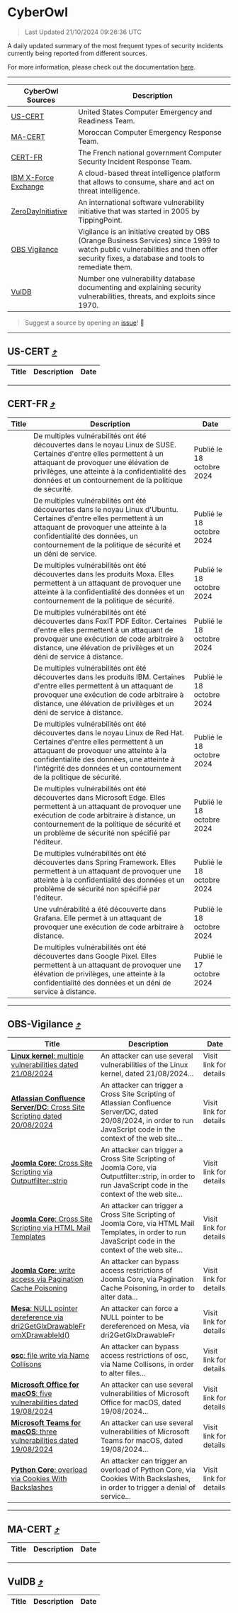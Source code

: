 
 <div id='top'></div>

# CyberOwl

 > Last Updated 21/10/2024 09:26:36 UTC
 
 A daily updated summary of the most frequent types of security incidents currently being reported from different sources.
 
 For more information, please check out the documentation [here](./docs/README.md).
 
 ---
 |CyberOwl Sources|Description|
 |---|---|
 |[US-CERT](#us-cert-arrow_heading_up)|United States Computer Emergency and Readiness Team.|
 |[MA-CERT](#ma-cert-arrow_heading_up)|Moroccan Computer Emergency Response Team.|
 |[CERT-FR](#cert-fr-arrow_heading_up)|The French national government Computer Security Incident Response Team.|
 |[IBM X-Force Exchange](#ibmcloud-arrow_heading_up)|A cloud-based threat intelligence platform that allows to consume, share and act on threat intelligence.|
 |[ZeroDayInitiative](#zerodayinitiative-arrow_heading_up)|An international software vulnerability initiative that was started in 2005 by TippingPoint.|
 |[OBS Vigilance](#obs-vigilance-arrow_heading_up)|Vigilance is an initiative created by OBS (Orange Business Services) since 1999 to watch public vulnerabilities and then offer security fixes, a database and tools to remediate them.|
 |[VulDB](#vuldb-arrow_heading_up)|Number one vulnerability database documenting and explaining security vulnerabilities, threats, and exploits since 1970.|
 
 > Suggest a source by opening an [issue](https://github.com/karimhabush/cyberowl/issues)! :raised_hands:
 ---

## US-CERT [:arrow_heading_up:](#cyberowl)

 |Title|Description|Date|
 |---|---|---|
 
 ---

## CERT-FR [:arrow_heading_up:](#cyberowl)

 |Title|Description|Date|
 |---|---|---|
 |[](https://www.cert.ssi.gouv.fr/avis/CERTFR-2024-AVI-0907/)|De multiples vulnérabilités ont été découvertes dans le noyau Linux de SUSE. Certaines d'entre elles permettent à un attaquant de provoquer une élévation de privilèges, une atteinte à la confidentialité des données et un contournement de la politique de sécurité.|Publié le 18 octobre 2024|
 |[](https://www.cert.ssi.gouv.fr/avis/CERTFR-2024-AVI-0906/)|De multiples vulnérabilités ont été découvertes dans le noyau Linux d'Ubuntu. Certaines d'entre elles permettent à un attaquant de provoquer une atteinte à la confidentialité des données, un contournement de la politique de sécurité et un déni de service.|Publié le 18 octobre 2024|
 |[](https://www.cert.ssi.gouv.fr/avis/CERTFR-2024-AVI-0905/)|De multiples vulnérabilités ont été découvertes dans les produits Moxa. Elles permettent à un attaquant de provoquer une atteinte à la confidentialité des données et un contournement de la politique de sécurité.|Publié le 18 octobre 2024|
 |[](https://www.cert.ssi.gouv.fr/avis/CERTFR-2024-AVI-0904/)|De multiples vulnérabilités ont été découvertes dans FoxIT PDF Editor. Certaines d'entre elles permettent à un attaquant de provoquer une exécution de code arbitraire à distance, une élévation de privilèges et un déni de service à distance.|Publié le 18 octobre 2024|
 |[](https://www.cert.ssi.gouv.fr/avis/CERTFR-2024-AVI-0903/)|De multiples vulnérabilités ont été découvertes dans les produits IBM. Certaines d'entre elles permettent à un attaquant de provoquer une exécution de code arbitraire à distance, une élévation de privilèges et un déni de service à distance.|Publié le 18 octobre 2024|
 |[](https://www.cert.ssi.gouv.fr/avis/CERTFR-2024-AVI-0902/)|De multiples vulnérabilités ont été découvertes dans le noyau Linux de Red Hat. Certaines d'entre elles permettent à un attaquant de provoquer une atteinte à la confidentialité des données, une atteinte à l'intégrité des données et un contournement de la politique de sécurité.|Publié le 18 octobre 2024|
 |[](https://www.cert.ssi.gouv.fr/avis/CERTFR-2024-AVI-0901/)|De multiples vulnérabilités ont été découvertes dans Microsoft Edge. Elles permettent à un attaquant de provoquer une exécution de code arbitraire à distance, un contournement de la politique de sécurité et un problème de sécurité non spécifié par l'éditeur.|Publié le 18 octobre 2024|
 |[](https://www.cert.ssi.gouv.fr/avis/CERTFR-2024-AVI-0900/)|De multiples vulnérabilités ont été découvertes dans Spring Framework. Elles permettent à un attaquant de provoquer une atteinte à la confidentialité des données et un problème de sécurité non spécifié par l'éditeur.|Publié le 18 octobre 2024|
 |[](https://www.cert.ssi.gouv.fr/avis/CERTFR-2024-AVI-0899/)|Une vulnérabilité a été découverte dans Grafana. Elle permet à un attaquant de provoquer une exécution de code arbitraire à distance.|Publié le 18 octobre 2024|
 |[](https://www.cert.ssi.gouv.fr/avis/CERTFR-2024-AVI-0898/)|De multiples vulnérabilités ont été découvertes dans Google Pixel. Elles permettent à un attaquant de provoquer une élévation de privilèges, une atteinte à la confidentialité des données et un déni de service à distance.|Publié le 17 octobre 2024|
 
 ---

## OBS-Vigilance [:arrow_heading_up:](#cyberowl)

 |Title|Description|Date|
 |---|---|---|
 |[<a href="https://vigilance.fr/vulnerability/Linux-kernel-multiple-vulnerabilities-dated-21-08-2024-44991" class="noirorange"><b>Linux kernel</b>: multiple vulnerabilities dated 21/08/2024</a>](https://vigilance.fr/vulnerability/Linux-kernel-multiple-vulnerabilities-dated-21-08-2024-44991)|An attacker can use several vulnerabilities of the Linux kernel, dated 21/08/2024...|Visit link for details|
 |[<a href="https://vigilance.fr/vulnerability/Atlassian-Confluence-Server-DC-Cross-Site-Scripting-dated-20-08-2024-44990" class="noirorange"><b>Atlassian Confluence Server/DC</b>: Cross Site Scripting dated 20/08/2024</a>](https://vigilance.fr/vulnerability/Atlassian-Confluence-Server-DC-Cross-Site-Scripting-dated-20-08-2024-44990)|An attacker can trigger a Cross Site Scripting of Atlassian Confluence Server/DC, dated 20/08/2024, in order to run JavaScript code in the context of the web site...|Visit link for details|
 |[<a href="https://vigilance.fr/vulnerability/Joomla-Core-Cross-Site-Scripting-via-Outputfilter-strip-44989" class="noirorange"><b>Joomla Core</b>: Cross Site Scripting via Outputfilter::strip</a>](https://vigilance.fr/vulnerability/Joomla-Core-Cross-Site-Scripting-via-Outputfilter-strip-44989)|An attacker can trigger a Cross Site Scripting of Joomla Core, via Outputfilter::strip, in order to run JavaScript code in the context of the web site...|Visit link for details|
 |[<a href="https://vigilance.fr/vulnerability/Joomla-Core-Cross-Site-Scripting-via-HTML-Mail-Templates-44987" class="noirorange"><b>Joomla Core</b>: Cross Site Scripting via HTML Mail Templates</a>](https://vigilance.fr/vulnerability/Joomla-Core-Cross-Site-Scripting-via-HTML-Mail-Templates-44987)|An attacker can trigger a Cross Site Scripting of Joomla Core, via HTML Mail Templates, in order to run JavaScript code in the context of the web site...|Visit link for details|
 |[<a href="https://vigilance.fr/vulnerability/Joomla-Core-write-access-via-Pagination-Cache-Poisoning-44986" class="noirorange"><b>Joomla Core</b>: write access via Pagination Cache Poisoning</a>](https://vigilance.fr/vulnerability/Joomla-Core-write-access-via-Pagination-Cache-Poisoning-44986)|An attacker can bypass access restrictions of Joomla Core, via Pagination Cache Poisoning, in order to alter data...|Visit link for details|
 |[<a href="https://vigilance.fr/vulnerability/Mesa-NULL-pointer-dereference-via-dri2GetGlxDrawableFromXDrawableId-45296" class="noirorange"><b>Mesa</b>: NULL pointer dereference via dri2GetGlxDrawableFr<wbr>omXDrawableId()</wbr></a>](https://vigilance.fr/vulnerability/Mesa-NULL-pointer-dereference-via-dri2GetGlxDrawableFromXDrawableId-45296)|An attacker can force a NULL pointer to be dereferenced on Mesa, via dri2GetGlxDrawableFr|Visit link for details|
 |[<a href="https://vigilance.fr/vulnerability/osc-file-write-via-Name-Collisons-44981" class="noirorange"><b>osc</b>: file write via Name Collisons</a>](https://vigilance.fr/vulnerability/osc-file-write-via-Name-Collisons-44981)|An attacker can bypass access restrictions of osc, via Name Collisons, in order to alter files...|Visit link for details|
 |[<a href="https://vigilance.fr/vulnerability/Microsoft-Office-for-macOS-five-vulnerabilities-dated-19-08-2024-44979" class="noirorange"><b>Microsoft Office for macOS</b>: five vulnerabilities dated 19/08/2024</a>](https://vigilance.fr/vulnerability/Microsoft-Office-for-macOS-five-vulnerabilities-dated-19-08-2024-44979)|An attacker can use several vulnerabilities of Microsoft Office for macOS, dated 19/08/2024...|Visit link for details|
 |[<a href="https://vigilance.fr/vulnerability/Microsoft-Teams-for-macOS-three-vulnerabilities-dated-19-08-2024-44978" class="noirorange"><b>Microsoft Teams for macOS</b>: three vulnerabilities dated 19/08/2024</a>](https://vigilance.fr/vulnerability/Microsoft-Teams-for-macOS-three-vulnerabilities-dated-19-08-2024-44978)|An attacker can use several vulnerabilities of Microsoft Teams for macOS, dated 19/08/2024...|Visit link for details|
 |[<a href="https://vigilance.fr/vulnerability/Python-Core-overload-via-Cookies-With-Backslashes-44975" class="noirorange"><b>Python Core</b>: overload via Cookies With Backslashes</a>](https://vigilance.fr/vulnerability/Python-Core-overload-via-Cookies-With-Backslashes-44975)|An attacker can trigger an overload of Python Core, via Cookies With Backslashes, in order to trigger a denial of service...|Visit link for details|
 
 ---

## MA-CERT [:arrow_heading_up:](#cyberowl)

 |Title|Description|Date|
 |---|---|---|
 
 ---

## VulDB [:arrow_heading_up:](#cyberowl)

 |Title|Description|Date|
 |---|---|---|
 